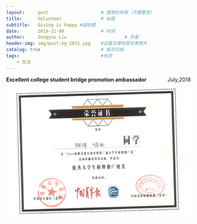```yaml
---
layout:     post                    # 使用的布局（不需要改）
title:      Volunteer               # 标题 
subtitle:   Giving is happy #副标题
date:       2019-11-09              # 时间
author:     Zongyou Liu                      # 作者
header-img: img/post-bg-2015.jpg    #这篇文章标题背景图片
catalog: true                       # 是否归档
tags:                               #标签
    - 生活
---
```

**Excellent college student bridge promotion ambassador**  &emsp; &emsp; &emsp; July,2018
  
  ![bridge3](https://github.com/BuleSky233/BuleSky233.github.io/raw/master/img/bridge3.jpg)
  
